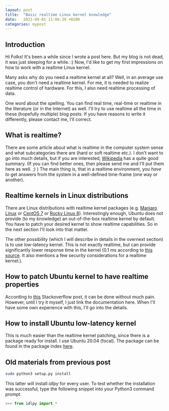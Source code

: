 ```yaml
---
layout: post
title:  "Basic realtime Linux kernel knowledge"
date:   2021-09-01 11:06:39 +0200
categories: mypost
---
```


## Introduction

Hi Folks! It's been a while since I wrote a post here. But my blog is not dead, it was just sleeping for a while. :) Now, I'd like to get my first impressions on how to work with a realtime Linux kernel.

Many asks why do you need a realtime kernel at all? Well, in an average use case, you don't need a realtime kernel. For me, it is needed to realize realtime control of hardware. For this, I also need realtime processing of data.

One word about the spelling. You can find real time, real-time or realtime in the literature (or in the Internet) as well. I'll try to use realtime all the time in these (hopefully multiple) blog posts. If you have reasons to write it differently, please contact me, I'll correct.

## What is realtime?

There are some article about what is realtime in the computer system sense and what subcategories there are (hard or soft realtime etc.). I don't want to go into much details, but if you are interested, [Wikipedia][Wikipedia-realtime-computing] has a quite good summary. (If you can find better ones, then please send me and I'll put them here as well. ;) ) The main thing is, that in a realtime environment, you *have to* get answers from the system in a well-defined time-frame (one way or another).

## Realtime kernels in Linux distributions

There are Linux distributions with realtime kernel packages (e.g. [Manjaro Linux][Manjaro-realtime-kernel] or [CentOS 7][centos-7-realtime-kernel] or [Rocky Linux 8][rocky-linux-8-realtime-kernel]). Interestingly enough, Ubuntu does not provide (to my knowledge) an out-of-the-box realtime kernel by default. You have to patch your desired kernel to show realtime capabilities. So in the next section I'll look into that matter.

The other possibility (which I will describe in details in the overnext section) is to use low-latency kernel. This is not exactly realtime, but can provide significantly lower response time in the kernel (0.1 ms according to [this source][ubuntustudio-realtime-kernel]. It also mentions a few security considerations for a realtime kernel.).

## How to patch Ubuntu kernel to have realtime properties

According to [this][Stackoverflow-ubuntu-realtime-kernel-patch] Stackoverflow post, it can be done without much pain. However, until I try it myself, I just link the documentation here. When I'll have some own experience with this, I'll go into the details.

## How to install Ubuntu low-latency kernel

This is much easier than the realtime kernel patching, since there is a package ready for install. I use Ubuntu 20.04 (focal). The package can be found in the package index [here][ubuntu-lowlatency-kernel-package].

## Old materials from previous post

```bash
sudo python3 setup.py install
```

This latter will install *idlpy* for every user. To test whether the installation was successful, type the following snippet into your Python3 command prompt.

```python
>>> from idlpy import *
```

[Wikipedia-realtime-computing]: https://en.wikipedia.org/wiki/Real-time_computing
[Manjaro-realtime-kernel]: https://discover.manjaro.org/packages/linux-rt-lts-manjaro
[centos-7-realtime-kernel]: http://mirror.centos.org/centos/7/rt/x86_64/Packages/
[rocky-linux-8-realtime-kernel]: https://repo.uccs.edu/rocky-linux/8/RT/x86_64/os/Packages/
[Stackoverflow-ubuntu-realtime-kernel-patch]: https://stackoverflow.com/questions/51669724/install-rt-linux-patch-for-ubuntu
[ubuntustudio-realtime-kernel]: https://help.ubuntu.com/community/UbuntuStudio/RealTimeKernel
[ubuntu-lowlatency-kernel-package]: https://packages.ubuntu.com/focal/linux-lowlatency
